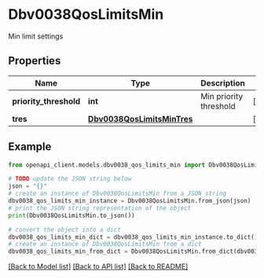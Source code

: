# Dbv0038QosLimitsMin

Min limit settings

## Properties

Name | Type | Description | Notes
------------ | ------------- | ------------- | -------------
**priority_threshold** | **int** | Min priority threshold | [optional] 
**tres** | [**Dbv0038QosLimitsMinTres**](Dbv0038QosLimitsMinTres.md) |  | [optional] 

## Example

```python
from openapi_client.models.dbv0038_qos_limits_min import Dbv0038QosLimitsMin

# TODO update the JSON string below
json = "{}"
# create an instance of Dbv0038QosLimitsMin from a JSON string
dbv0038_qos_limits_min_instance = Dbv0038QosLimitsMin.from_json(json)
# print the JSON string representation of the object
print(Dbv0038QosLimitsMin.to_json())

# convert the object into a dict
dbv0038_qos_limits_min_dict = dbv0038_qos_limits_min_instance.to_dict()
# create an instance of Dbv0038QosLimitsMin from a dict
dbv0038_qos_limits_min_from_dict = Dbv0038QosLimitsMin.from_dict(dbv0038_qos_limits_min_dict)
```
[[Back to Model list]](../README.md#documentation-for-models) [[Back to API list]](../README.md#documentation-for-api-endpoints) [[Back to README]](../README.md)



